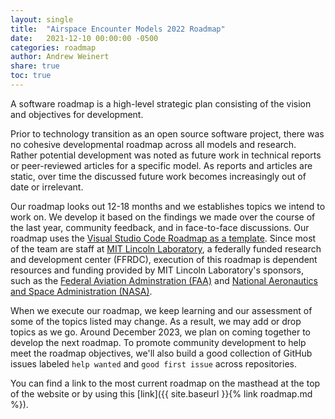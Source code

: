 ```yaml
---
layout: single
title:  "Airspace Encounter Models 2022 Roadmap"
date:   2021-12-10 00:00:00 -0500
categories: roadmap
author: Andrew Weinert
share: true
toc: true
---
```


A software roadmap is a high-level strategic plan consisting of the vision and objectives for development.

Prior to technology transition as an open source software project, there was no cohesive developmental roadmap across all models and research. Rather potential development was noted as future work in technical reports or peer-reviewed articles for a specific model. As reports and articles are static, over time the discussed future work becomes increasingly out of date or irrelevant.

Our roadmap looks out 12-18 months and we establishes topics we intend to work on. We develop it based on the findings we made over the course of the last year, community feedback, and in face-to-face discussions. Our roadmap uses the [Visual Studio Code Roadmap as a template](https://github.com/microsoft/vscode/wiki/Roadmap). Since most of the team are staff at [MIT Lincoln Laboratory](https://www.ll.mit.edu/), a federally funded research and development center (FFRDC), execution of this roadmap is dependent resources and funding provided by MIT Lincoln Laboratory's sponsors, such as the [Federal Aviation Adminstration (FAA)](https://www.faa.gov/) and [National Aeronautics and Space Administration (NASA)](https://www.nasa.gov/).

When we execute our roadmap, we keep learning and our assessment of some of the topics listed may change. As a result, we may add or drop topics as we go. Around December 2023, we plan on coming together to develop the next roadmap. To promote community development to help meet the roadmap objectives, we'll also build a good collection of GitHub issues labeled `help wanted` and `good first issue` across repositories.

You can find a link to the most current roadmap on the masthead at the top of the website or by using this [link]({{ site.baseurl }}{% link roadmap.md %}).
